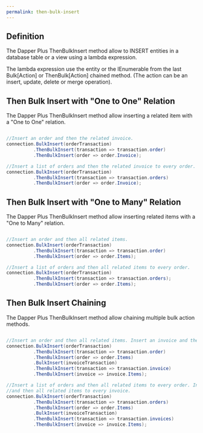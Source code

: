 ```yaml
---
permalink: then-bulk-insert
---
```


## Definition

The Dapper Plus ThenBulkInsert method allow to INSERT entities in a database table or a view using a lambda expression.

The lambda expression use the entity or the IEnumerable<TEntity> from the last Bulk[Action] or ThenBulk[Action] chained method. (The action can be an insert, update, delete or merge operation).

## Then Bulk Insert with "One to One" Relation

The Dapper Plus ThenBulkInsert method allow inserting a related item with a "One to One" relation.


```csharp

//Insert an order and then the related invoice.
connection.BulkInsert(orderTransaction)
          .ThenBulkInsert(transaction => transaction.order)
          .ThenBulkInsert(order => order.Invoice);

//Insert a list of orders and then the related invoice to every order.
connection.BulkInsert(orderTransaction)
          .ThenBulkInsert(transaction => transaction.orders)
          .ThenBulkInsert(order => order.Invoice);
```

## Then Bulk Insert with "One to Many" Relation

The Dapper Plus ThenBulkInsert method allow inserting related items with a "One to Many" relation.


```csharp

//Insert an order and then all related items.
connection.BulkInsert(orderTransaction)
          .ThenBulkInsert(transaction => transaction.order)
          .ThenBulkInsert(order => order.Items);

//Insert a list of orders and then all related items to every order.
connection.BulkInsert(orderTransaction)
          .ThenBulkInsert(transaction => transaction.orders);
          .ThenBulkInsert(order => order.Items);
```

## Then Bulk Insert Chaining

The Dapper Plus ThenBulkInsert method allow chaining multiple bulk action methods.


```csharp

//Insert an order and then all related items. Insert an invoice and then all related items.
connection.BulkInsert(orderTransaction)
          .ThenBulkInsert(transaction => transaction.order)
          .ThenBulkInsert(order => order.Items)
          .BulkInsert(invoiceTransaction)
          .ThenBulkInsert(transaction => transaction.invoice)
          .ThenBulkInsert(invoice => invoice.Items);

//Insert a list of orders and then all related items to every order. Insert a list of invoices 
//and then all related items to every invoice.
connection.BulkInsert(orderTransaction)
          .ThenBulkInsert(transaction => transaction.orders)
          .ThenBulkInsert(order => order.Items)
          .BulkInsert(invoiceTransaction)
          .ThenBulkInsert(transaction => transaction.invoices)
          .ThenBulkInsert(invoice => invoice.Items);

```
